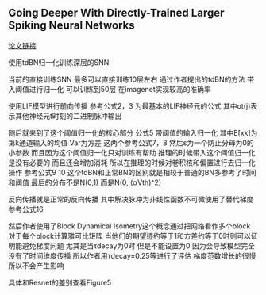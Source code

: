 
## Going Deeper With Directly-Trained Larger Spiking Neural Networks

[论文链接](https://arxiv.org/pdf/2011.05280)

使用tdBN归一化训练深层的SNN

当前的直接训练SNN 最多可以直接训练10层左右 通过作者提出的tdBN的方法 带入阈值进行归一化 可以训练到50层 在imagenet实现较高的准确率

使用LIF模型进行前向传播 参考公式2，3 为最基本的LIF神经元的公式 其中ot(j)表示其他神经元t时刻的二进制脉冲输出

随后就来到了这个阈值归一化的核心部分 公式5 带阈值的输入归一化 其中E[xk]为第k通道输入的均值 Var为方差 这两个参考公式7，8 然后ε为一个防止分母为0的小参数 而且因为这个阈值归一化只对训练有帮助 推理的时候带入这个阈值归一化是没有必要的 而且还会增加消耗 所以在推理的时候对卷积核和偏置进行去归一化操作 参考公式9 10 这个tdBN和正常BN的区别就是相较于普通的BN多参考了时间和阈值 最后的分布不是N(0,1) 而是N(0, (αVth)^2)

反向传播就是正常的反向传播 其中解决脉冲为非线性函数不可微使用了替代梯度 参考公式16

然后作者使用了Block Dynamical Isometry这个概念通过把网络看作多个block 对于每个block计算雅可比矩阵 当他们的期望迹约等于1和方差约等于0时则可以证明能避免梯度问题 尤其是当τdecay为0时 但是不能设置为0 因为会导致模型完全没有了时间维度传播 所以作者用τdecay=0.25等进行了评估 梯度范数增长的很慢 所以不会产生影响

具体和Resnet的差别查看Figure5